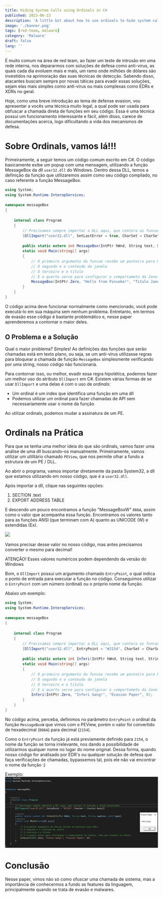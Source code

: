 ```yaml
---
title: Hiding System Calls using Ordinals in C#
published: 2023-06-23
description: 'A little bit about how to use ordinals to hide system calls in C#'
image: './banner.png'
tags: [red-team, malware]
category: 'Malware'
draft: false 
lang: ''
---
```


É muito comum na área de red team, ao fazer um teste de intrusão em uma rede interna, nos depararmos com soluções de defesa como anti-virus, as quais cada dia evoluem mais e mais, um ramo onde milhões de dólares são investidos na aprimoração das suas técnicas de detecção. Sabendo disso, atacantes buscam sempre por novas táticas para evadir essas soluções, sejam elas mais simples como anti-virus ou mais complexas como EDRs e XDRs no geral.

Hoje, como uma breve introdução ao tema de defense evasion, vou apresentar a vocês uma técnica muito legal, a qual pode ser usada para obfuscar a chamada direta de funções em seu código. Essa é uma técnica possui um funcionamento interessante e fácil, além disso, carece de documentações acerca, logo dificultando a vida dos mecanismos de defesa.

# Sobre Ordinals, vamos lá!!!

Primeiramente, a seguir temos um código comum escrito em C#. O código basicamente exibe um popup com uma mensagem, utilizando a função MessageBox da dll `user32.dll` do Windows. Dentro dessa DLL, temos a definição da função que utilizaremos assim como seu código compilado, no caso referente a função MessageBox.

```csharp
using System;
using System.Runtime.InteropServices;

namespace messageBox
{

    internal class Program
    {
        // Precisamos sempre importar a DLL aqui, que contera as funcoes a serem executadas.
        [DllImport("user32.dll", SetLastError = true, CharSet = CharSet.Auto)]

        public static extern int MessageBox(IntPtr hWnd, String text, String caption, uint type);
        static void Main(string[] args)
        {
            // O primeiro argumento da funcao recebe um ponteiro para NULL
            // O segundo e o conteudo da janela
            // O terceiro e o titulo
            // E o quarto serve para configurar o comportameto da Janela, como por exemplo os botoes.
            MessageBox(IntPtr.Zero, "Hello from Pinvoke!", "Titulo Janela", 0);
        }
    }
}
```

O código acima deve funcionar normalmente como mencionado, você pode executá-lo em sua máquina sem nenhum problema. Entretanto, em termos de evasão esse código é bastante problemático e, nesse paper aprenderemos a contornar o maior deles.

## O Problema e a Solução

Qual o maior problema? Simples! As definições das funções que serão chamadas está em texto plano, ou seja, se um anti-virus utilizasse regras para bloquear a chamada de função `MessageBox` simplesmente verificando por uma string, nosso código não funcionaria.

Para contornar isso, ou melhor, evadir essa regra hipotética, podemos fazer um melhor uso do atributo `DllImport` em C#. Existem várias formas de se usar `DllImport` e uma delas é com o uso de *ordinals*:

- Um ordinal é um index que identifica uma função em uma dll
- Podemos utilizar um ordinal para fazer chamadas de API sem necessariamente usar o nome da função

Ao utilizar ordinals, podemos mudar a assinatura de um PE.

# Ordinals na Prática

Para que se tenha uma melhor ideia do que são ordinals, vamos fazer uma análise de uma dll buscando-os manualmente. Primeiramente, vamos utilizar um utilitário chamado `PEView`, que nos permite olhar a fundo a estrutura de um PE / DLL.

Ao abrir o programa, vamos importar diretamente da pasta System32, a dll que estamos utilizando em nosso código, que é a `user32.dll`.

Após importar a dll, clique nas seguintes opções:
1. SECTION .text
2. EXPORT ADDRESS TABLE

E descendo um pouco encontramos a função "MessageBoxW" `086A`, assim como o valor que acompanha essa função. Encontramos os valores tanto para as funções ANSI (que terminam com A) quanto as UNICODE (W) e extendidas (Ex). 

![](/assets/img/hide-1.png)

Vamos precisar desse valor no nosso código, mas antes precisamos converter o mesmo para decimal!

<p class="message">
ATENÇÃO! Esses valores numéricos podem dependendo da versão do Windows
</p>

Bom, o `DllImport` possui um argumento chamado `EntryPoint`, o qual indica o ponto de entrada para executar a função no código. Conseguimos utilizar o `EntryPoint` com um número (ordinal) ou o próprio nome da função.

Abaixo um exemplo:
```csharp
using System;
using System.Runtime.InteropServices;

namespace messageBox
{

    internal class Program
    {
        // Precisamos sempre importar a DLL aqui, que contera as funcoes a serem executadas.
        [DllImport("user32.dll", EntryPoint = "#2154", CharSet = CharSet.Auto)]

        public static extern int Inferi(IntPtr hWnd, String text, String caption, uint type);
        static void Main(string[] args)
        {
            // O primeiro argumento da funcao recebe um ponteiro para NULL
            // O segundo e o conteudo da janela
            // O terceiro e o titulo
            // E o quarto serve para configurar o comportameto da Janela, como por exemplo os botoes.
            Inferi(IntPtr.Zero, "Inferi Gang!", "Evasion Paper", 0);
        }
    }
}
```

No código acima, perceba, definimos no parâmetro `EntryPoint` o ordinal da função `MessageBoxW` que vimos com o PEView, porém o valor foi convertido de hexadecimal (`086A`) para decimal (`2154`).

Como o `EntryPoint` da função já está previamente definido para `2154`, o nome da função se torna irrelevante, nos dando a possibilidade de utilizarmos qualquer nome no lugar do nome original. Dessa forma, quando nosso código for análisado por EDR's ou qualquer solução de defesa que faça verificações de chamadas, bypassemos tal, pois ele não vai encontrar o nome da função :)

Exemplo:
![](./img1.png)

# Conclusão

Nesse paper, vimos não só como ofuscar uma chamada de sistema, mas a importância de conhecermos a fundo as features da linguagem, principalmente quando se trata de evasão e malwares.



